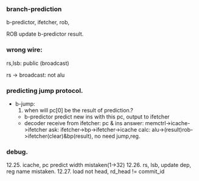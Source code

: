 ### branch-prediction

b-predictor, ifetcher, rob, 

ROB update b-predictor result.

### wrong wire:

rs,lsb: public (broadcast)

rs -> broadcast: not alu 

### predicting jump protocol.
- b-jump:
  1. when will pc[0] be the result of prediction.?
  - b-predictor predict new ins with this pc, output to ifetcher
  - decoder receive from ifetcher: pc & ins
answer:
  memctrl->icache->ifetcher
ask:
  ifetcher->bp->ifetcher->icache
calc:
  alu->(result)rob->ifetcher(clear)&bp(result), no need jump,reg.

### debug.

12.25. icache, pc predict width mistaken(1->32)
12.26. rs, lsb, update dep, reg name mistaken.
12.27. load not head, rd_head != commit_id
